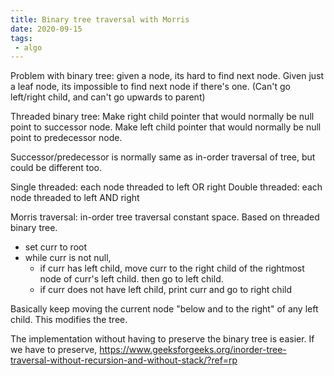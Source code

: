 ```yaml
---
title: Binary tree traversal with Morris
date: 2020-09-15
tags:
 - algo
---
```

Problem with binary tree: given a node, its hard to find next node. Given just a leaf node, its impossible to find next node if there's one. (Can't go left/right child, and can't go upwards to parent)

Threaded binary tree: Make right child pointer that would normally be null point to successor node.
Make left child pointer that would normally be null point to predecessor node.

Successor/predecessor is normally same as in-order traversal of tree, but could be different too.

Single threaded: each node threaded to left OR right
Double threaded: each node threaded to left AND right

Morris traversal: in-order tree traversal constant space. Based on threaded binary tree.
 - set curr to root
 - while curr is not null,
   - if curr has left child, move curr to the right child of the rightmost node of curr's left child.
  then go to left child.
   - if curr does not have left child, print curr and go to right child 
 
Basically keep moving the current node "below and to the right" of any left child. This modifies the tree.

The implementation without having to preserve the binary tree is easier. If we have to preserve,
<https://www.geeksforgeeks.org/inorder-tree-traversal-without-recursion-and-without-stack/?ref=rp>
   
